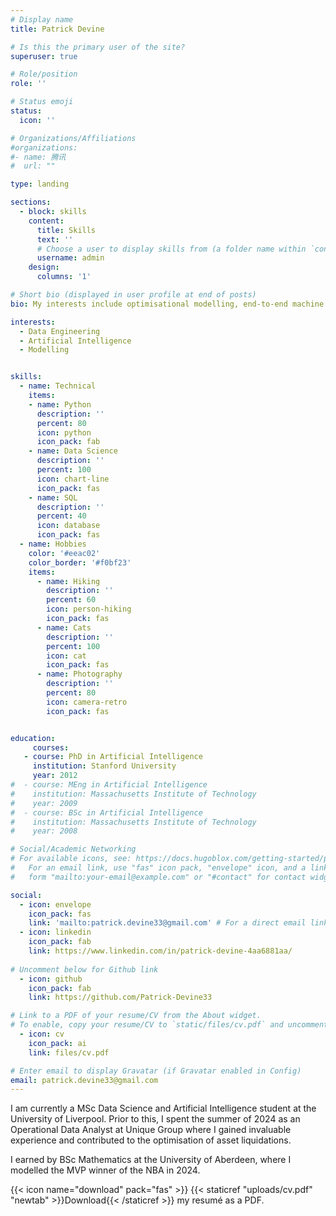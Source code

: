 ```yaml
---
# Display name
title: Patrick Devine

# Is this the primary user of the site?
superuser: true

# Role/position
role: ''

# Status emoji
status:
  icon: ''

# Organizations/Affiliations
#organizations:
#- name: 腾讯
#  url: ""

type: landing

sections:
  - block: skills
    content:
      title: Skills
      text: ''
      # Choose a user to display skills from (a folder name within `content/authors/`)
      username: admin
    design:
      columns: '1'

# Short bio (displayed in user profile at end of posts)
bio: My interests include optimisational modelling, end-to-end machine learning, and artificial intelligence.

interests:
  - Data Engineering
  - Artificial Intelligence
  - Modelling


skills:
  - name: Technical
    items:
    - name: Python
      description: ''
      percent: 80
      icon: python
      icon_pack: fab
    - name: Data Science
      description: ''
      percent: 100
      icon: chart-line
      icon_pack: fas
    - name: SQL
      description: ''
      percent: 40
      icon: database
      icon_pack: fas
  - name: Hobbies
    color: '#eeac02'
    color_border: '#f0bf23'
    items:
      - name: Hiking
        description: ''
        percent: 60
        icon: person-hiking
        icon_pack: fas
      - name: Cats
        description: ''
        percent: 100
        icon: cat
        icon_pack: fas
      - name: Photography
        description: ''
        percent: 80
        icon: camera-retro
        icon_pack: fas


education:
     courses:
   - course: PhD in Artificial Intelligence
     institution: Stanford University
     year: 2012
#  - course: MEng in Artificial Intelligence
#    institution: Massachusetts Institute of Technology
#    year: 2009
#  - course: BSc in Artificial Intelligence
#    institution: Massachusetts Institute of Technology
#    year: 2008

# Social/Academic Networking
# For available icons, see: https://docs.hugoblox.com/getting-started/page-builder/#icons
#   For an email link, use "fas" icon pack, "envelope" icon, and a link in the
#   form "mailto:your-email@example.com" or "#contact" for contact widget.

social:
  - icon: envelope
    icon_pack: fas
    link: 'mailto:patrick.devine33@gmail.com' # For a direct email link, use "mailto:test@example.org".
  - icon: linkedin
    icon_pack: fab
    link: https://www.linkedin.com/in/patrick-devine-4aa6881aa/
  
# Uncomment below for Github link
  - icon: github
    icon_pack: fab
    link: https://github.com/Patrick-Devine33

# Link to a PDF of your resume/CV from the About widget.
# To enable, copy your resume/CV to `static/files/cv.pdf` and uncomment the lines below.
  - icon: cv
    icon_pack: ai
    link: files/cv.pdf

# Enter email to display Gravatar (if Gravatar enabled in Config)
email: patrick.devine33@gmail.com
---
```


I am currently a MSc Data Science and Artificial Intelligence student at the University of Liverpool. Prior to this, I spent the summer of 2024 as an Operational Data Analyst at Unique Group where I gained invaluable experience and contributed to the optimisation of asset liquidations.

I earned by BSc Mathematics at the University of Aberdeen, where I modelled the MVP winner of the NBA in 2024.


{{< icon name="download" pack="fas" >}} {{< staticref "uploads/cv.pdf" "newtab" >}}Download{{< /staticref >}} my resumé as a PDF.
